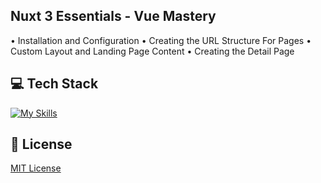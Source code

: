## Nuxt 3 Essentials - Vue Mastery
• Installation and Configuration
• Creating the URL Structure For Pages
• Custom Layout and Landing Page Content
• Creating the Detail Page

## 💻 Tech Stack
[![My Skills](https://skillicons.dev/icons?i=javascript,typescript,vue,nuxt)](https://skillicons.dev)

## 🔐 License
[MIT License](LICENSE)